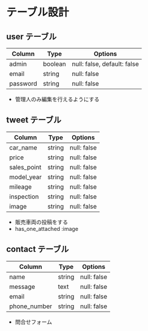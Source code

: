 # テーブル設計

## user テーブル
| Column   | Type   | Options     |
| -------- | ------ | ----------- |
| admin    | boolean| null: false, default: false|
| email    | string | null: false |
| password | string | null: false |
- 管理人のみ編集を行えるようにする

## tweet テーブル
| Column     | Type       | Options     |
| ---------- | ---------- | ----------- |
| car_name   | string     | null: false |
| price      | string     | null: false |
| sales_point| string     | null: false |
| model_year | string     | null: false |
| mileage    | string     | null: false |
| inspection | string     | null: false |
| image      | string     | null: false |
- 販売車両の投稿をする
- has_one_attached :image

## contact テーブル
| Column       | Type   | Options     |
| ------------ | ------ | ----------- |
| name         | string | null: false |
| message      | text   | null: false |
| email        | string | null: false |
| phone_number | string | null: false |
- 問合せフォーム